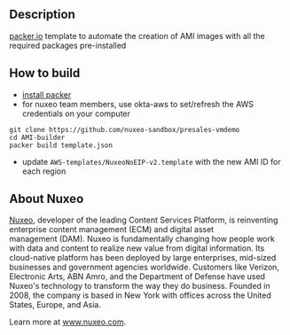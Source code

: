 ## Description

[packer.io](https://www.packer.io/) template to automate the creation of AMI images with all the required packages pre-installed

## How to build

- [install packer](https://learn.hashicorp.com/tutorials/packer/getting-started-install)
- for nuxeo team members, use okta-aws to set/refresh the AWS credentials on your computer

```
git clone https://github.com/nuxeo-sandbox/presales-vmdemo
cd AMI-builder
packer build template.json
```

- update `AWS-templates/NuxeoNoEIP-v2.template` with the new AMI ID for each region

## About Nuxeo
[Nuxeo](www.nuxeo.com), developer of the leading Content Services Platform, is reinventing enterprise content management (ECM) and digital asset management (DAM). Nuxeo is fundamentally changing how people work with data and content to realize new value from digital information. Its cloud-native platform has been deployed by large enterprises, mid-sized businesses and government agencies worldwide. Customers like Verizon, Electronic Arts, ABN Amro, and the Department of Defense have used Nuxeo's technology to transform the way they do business. Founded in 2008, the company is based in New York with offices across the United States, Europe, and Asia.

Learn more at www.nuxeo.com.
